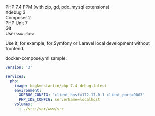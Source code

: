 PHP 7.4 FPM (with zip, gd, pdo_mysql extensions)  
Xdebug 3  
Composer 2  
PHP Unit 7  
Git  
User `www-data`

Use it, for example, for Symfony or Laravel local development without frontend.

docker-compose.yml sample:
```yaml
version: '3'

services:
  php:
    image: bogkonstantin/php-7.4-debug:latest
    environment:
      XDEBUG_CONFIG: "client_host=172.17.0.1 client_port=9003"
      PHP_IDE_CONFIG: serverName=localhost
    volumes:
      - ./src:/var/www/src
```

